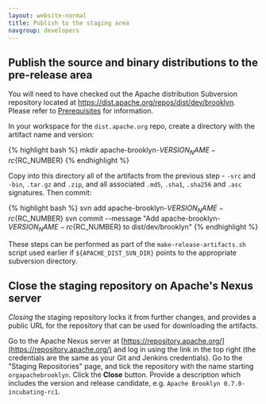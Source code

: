```yaml
---
layout: website-normal
title: Publish to the staging area
navgroup: developers
---
```


Publish the source and binary distributions to the pre-release area
-------------------------------------------------------------------

You will need to have checked out the Apache distribution Subversion repository located at
https://dist.apache.org/repos/dist/dev/brooklyn. Please refer to [Prerequisites](prerequisites.html) for
information.

In your workspace for the `dist.apache.org` repo, create a directory with the artifact name and version:

{% highlight bash %}
mkdir apache-brooklyn-${VERSION_NAME}-rc${RC_NUMBER}
{% endhighlight %}

Copy into this directory all of the artifacts from the previous step - `-src` and `-bin`, `.tar.gz` and `.zip`, and all
associated `.md5`, `.sha1`, `.sha256` and `.asc` signatures. Then commit:

{% highlight bash %}
svn add apache-brooklyn-${VERSION_NAME}-rc${RC_NUMBER}
svn commit --message "Add apache-brooklyn-${VERSION_NAME}-rc${RC_NUMBER} to dist/dev/brooklyn"
{% endhighlight %}

These steps can be performed as part of the `make-release-artifacts.sh` script used earlier
if `${APACHE_DIST_SVN_DIR}` points to the appropriate subversion directory.


Close the staging repository on Apache's Nexus server
-----------------------------------------------------

*Closing* the staging repository locks it from further changes, and provides a public URL for the repository that can
be used for downloading the artifacts.

Go to the Apache Nexus server at [https://repository.apache.org/](https://repository.apache.org/) and log in using the
link in the top right (the credentials are the same as your Git and Jenkins credentials). Go to the "Staging
Repositories" page, and tick the repository with the name starting `orgapachebrooklyn`. Click the **Close** button.
Provide a description which includes the version and release candidate, e.g. `Apache Brooklyn 0.7.0-incubating-rc1`.
